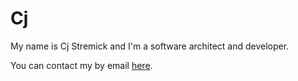# Cj

My name is Cj Stremick and I'm a software architect and developer.

You can contact my by email <a href="mailto:cj@stremick.com">here</a>.

